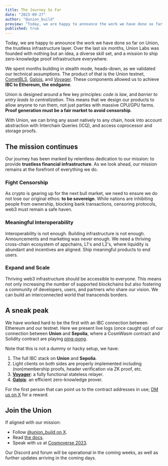 ```yaml
---
title: The Journey So Far
date: "2023-09-27"
author: "@union_build"
preview: "Today, we are happy to announce the work we have done so far on Union, the trustless infrastructure layer. Over the last six months, Union Labs was founded with nothing but an idea, a diverse skill set, and a mission to ship zero-knowledge proof infrastructure everywhere."
published: true
---
```


<script lang="ts">
  import Xterm from '$lib/Xterm.svelte';
</script>

Today, we are happy to announce the work we have done so far on Union, the trustless infrastructure layer. Over the last six months, Union Labs was founded with nothing but an idea, a diverse skill set, and a mission to ship zero-knowledge proof infrastructure everywhere.

We spent months building in stealth mode, heads-down, as we validated our technical assumptions. The product of that is the Union testnet, [CometBLS](https://docs.union.build/architecture/cometbls), [Galois](https://docs.union.build/architecture/galois), and [Voyager](https://docs.union.build/architecture/voyager). These components allowed us to achieve **IBC to Ethereum, the endgame**.

Union is designed around a few key principles: _code is law_, and _barrier to entry leads to centralization_. This means that we design our products to allow anyone to run them, not just parties with massive CPU/GPU farms. **Proof generation must be a fair market to avoid censorship**.

With Union, we can bring any asset natively to any chain, hook into account abstraction with Interchain Queries (ICQ), and access coprocessor and storage proofs.

## The mission continues

Our journey has been marked by relentless dedication to our mission: to provide **trustless financial infrastructure**. As we look ahead, our mission remains at the forefront of everything we do.

### Fight Censorship

As crypto is gearing up for the next bull market, we need to ensure we do not lose our original ethos: **to be sovereign**. While nations are inhibiting people from ownership, blocking bank transactions, censoring protocols, web3 must remain a safe haven.

### Meaningful Interoperability

Interoperability is not enough. Building infrastructure is not enough. Announcements and marketing was never enough. We need a thriving cross-chain ecosystem of appchains, L1's and L2's, where liquidity is abundant and incentives are aligned. Ship meaningful products to end users.

### Expand and Scale

Thriving web3 infrastructure should be accessible to everyone. This means not only increasing the number of supported blockchains but also fostering a community of developers, users, and partners who share our vision. We can build an interconnected world that transcends borders.

<h2 id="a-sneak-peak">A sneak peak</h2>

We have worked hard to be the first with an IBC connection between Ethereum and our testnet. Here we present live logs (once caught up) of our connection between **Union** and **Sepolia**, where a CosmWasm contract and Solidity contract are playing [ping-pong](https://docs.union.build/demos/pingpong).

Note that this is not a dummy or hacky setup, we have:

1. The full IBC stack on **Union** and **Sepolia**.
2. Light clients on both sides are properly implemented including (non)membership proofs,
   header verification via ZK proof, etc.
3. [**Voyager**](https://docs.union.build/architecture/voyager): a fully functional stateless relayer.
4. [**Galois**](https://docs.union.build/architecture/galois): an efficient zero-knowledge prover.

<Xterm/>

For the first person that can point us to the contract addresses in use; [DM us on X](https://x.com/union_build) for a reward.

## Join the Union

If aligned with our mission:

- Follow [@union_build on X](https://x.com/union_build).
- Read [the docs](https://docs.union.build).
- Speak with us at [Cosmoverse 2023](https://cosmoverse.org/).

Our Discord and forum will be operational in the coming weeks, as well as further updates arriving in the coming days.
